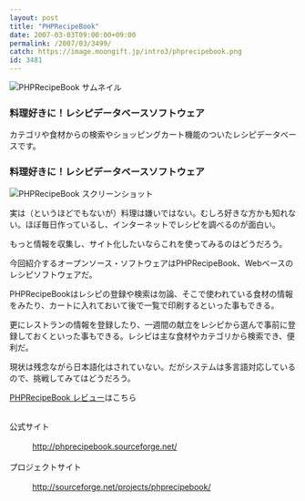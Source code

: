 ```yaml
---
layout: post
title: "PHPRecipeBook"
date: 2007-03-03T09:00:00+09:00
permalink: /2007/03/3499/
catch: https://image.moongift.jp/intro3/phprecipebook.png
id: 3481
---
```

 ![PHPRecipeBook サムネイル](https://image.moongift.jp/intro3/phprecipebook.t.png "PHPRecipeBook サムネイル")
  

### 料理好きに！レシピデータベースソフトウェア
  
カテゴリや食材からの検索やショッピングカート機能のついたレシピデータベースです。  
<!--more-->  

### 料理好きに！レシピデータベースソフトウェア
  

![PHPRecipeBook スクリーンショット](https://image.moongift.jp/intro3/phprecipebook.png "PHPRecipeBook スクリーンショット")

  

実は（というほどでもないが）料理は嫌いではない。むしろ好きな方かも知れない。ほぼ毎日作っているし、インターネットでレシピを調べるのが面白い。

  

もっと情報を収集し、サイト化したいならこれを使ってみるのはどうだろう。

  

今回紹介するオープンソース・ソフトウェアはPHPRecipeBook、Webベースのレシピソフトウェアだ。

  

PHPRecipeBookはレシピの登録や検索は勿論、そこで使われている食材の情報をみたり、カートに入れておいて後で一覧で印刷するといった事もできる。

  

更にレストランの情報を登録したり、一週間の献立をレシピから選んで事前に登録しておくといった事もできる。レシピは主な食材やカテゴリから検索でき、便利だ。

  

現状は残念ながら日本語化はされていない。だがシステムは多言語対応しているので、挑戦してみてはどうだろう。

  

[PHPRecipeBook レビュー](http://oss.moongift.jp/review/i-3503.html)はこちら

  
<dl>
<br><dt>公式サイト</dt>
<br><dd><a href="http://phprecipebook.sourceforge.net/" target="_blank">http://phprecipebook.sourceforge.net/</a></dd>
<br><dt>プロジェクトサイト</dt>
<br><dd><a href="http://sourceforge.net/projects/phprecipebook/" target="_blank">http://sourceforge.net/projects/phprecipebook/</a></dd>
<br>
</dl>